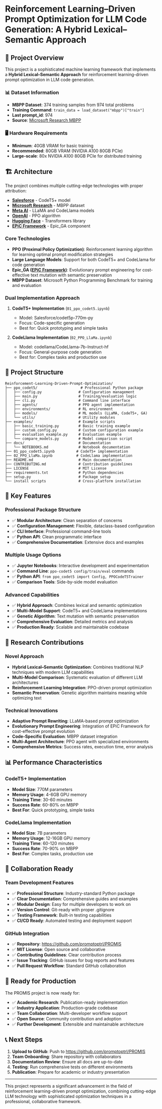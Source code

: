 # Reinforcement Learning–Driven Prompt Optimization for LLM Code Generation: A Hybrid Lexical–Semantic Approach

## 🎯 Project Overview

This project is a sophisticated machine learning framework that implements a **Hybrid Lexical–Semantic Approach** for reinforcement learning-driven prompt optimization in LLM code generation.

### 📊 Dataset Information
- **MBPP Dataset**: 374 training samples from 974 total problems
- **Training Command**: `train_data = load_dataset("mbpp")["train"]`
- **Last prompt_id**: 974
- **Source**: [Microsoft Research MBPP](https://github.com/microsoft/MBPP)

### 🖥️ Hardware Requirements
- **Minimum**: 40GB VRAM for basic training
- **Recommended**: 80GB VRAM (NVIDIA A100 80GB PCIe)
- **Large-scale**: 80x NVIDIA A100 80GB PCIe for distributed training

## 🏗️ Architecture

The project combines multiple cutting-edge technologies with proper attribution:

- **[Salesforce](https://www.salesforce.com/)** - CodeT5+ model
- **[Microsoft Research](https://www.microsoft.com/en-us/research/)** - MBPP dataset  
- **[Meta AI](https://ai.meta.com/)** - LLaMA and CodeLlama models
- **[OpenAI](https://openai.com/)** - PPO algorithm
- **[Hugging Face](https://huggingface.co/)** - Transformers library
- **[EPiC Framework](https://github.com/HamedTaherkhani/EPiC)** - Epic_GA component

### Core Technologies
- **PPO (Proximal Policy Optimization)**: Reinforcement learning algorithm for learning optimal prompt modification strategies
- **Large Language Models**: Support for both CodeT5+ and CodeLlama for code generation
- **Epic_GA ([EPiC Framework](https://github.com/HamedTaherkhani/EPiC))**: Evolutionary prompt engineering for cost-effective text mutation with semantic preservation
- **MBPP Dataset**: Microsoft Python Programming Benchmark for training and evaluation

### Dual Implementation Approach

1. **CodeT5+ Implementation** (`01_ppo_codet5.ipynb`)
   - Model: Salesforce/codet5p-770m-py
   - Focus: Code-specific generation
   - Best for: Quick prototyping and simple tasks

2. **CodeLlama Implementation** (`02_PPO_LlaMa.ipynb`)
   - Model: codellama/CodeLlama-7b-Instruct-hf
   - Focus: General-purpose code generation
   - Best for: Complex tasks and production use

## 📁 Project Structure

```
Reinforcement-Learning-Driven-Prompt-Optimization/
├── ppo_codet5/                    # Professional Python package
│   ├── config.py                 # Configuration management
│   ├── main.py                   # Training/evaluation logic
│   ├── cli.py                    # Command line interface
│   ├── agents/                   # PPO agent implementation
│   ├── environments/             # RL environment
│   ├── models/                   # ML models (LLaMA, CodeT5+, GA)
│   └── utils/                    # Utility modules
├── examples/                     # Example scripts
│   ├── basic_training.py         # Basic training example
│   ├── custom_config.py          # Custom configuration example
│   ├── evaluation_example.py     # Evaluation example
│   └── compare_models.py         # Model comparison script
├── docs/                         # Documentation
│   └── NOTEBOOKS.md              # Notebook documentation
├── 01_ppo_codet5.ipynb          # CodeT5+ implementation
├── 02_PPO_LlaMa.ipynb           # CodeLlama implementation
├── README.md                     # Main documentation
├── CONTRIBUTING.md               # Contribution guidelines
├── LICENSE                       # MIT License
├── requirements.txt              # Python dependencies
├── setup.py                      # Package setup
└── install scripts               # Cross-platform installation
```

## 🚀 Key Features

### Professional Package Structure
- ✅ **Modular Architecture**: Clean separation of concerns
- ✅ **Configuration Management**: Flexible, dataclass-based configuration
- ✅ **CLI Interface**: Professional command-line tools
- ✅ **Python API**: Clean programmatic interface
- ✅ **Comprehensive Documentation**: Extensive docs and examples

### Multiple Usage Options
- ✅ **Jupyter Notebooks**: Interactive development and experimentation
- ✅ **Command Line**: `ppo-codet5 config/train/eval` commands
- ✅ **Python API**: `from ppo_codet5 import Config, PPOCodeT5Trainer`
- ✅ **Comparison Tools**: Side-by-side model evaluation

### Advanced Capabilities
- ✅ **Hybrid Approach**: Combines lexical and semantic optimization
- ✅ **Multi-Model Support**: CodeT5+ and CodeLlama implementations
- ✅ **Genetic Algorithm**: Text mutation with semantic preservation
- ✅ **Comprehensive Evaluation**: Detailed metrics and analysis
- ✅ **Production Ready**: Scalable and maintainable codebase

## 🎯 Research Contributions

### Novel Approach
- **Hybrid Lexical–Semantic Optimization**: Combines traditional NLP techniques with modern LLM capabilities
- **Multi-Model Comparison**: Systematic evaluation of different LLM architectures
- **Reinforcement Learning Integration**: PPO-driven prompt optimization
- **Semantic Preservation**: Genetic algorithm maintains meaning while optimizing text

### Technical Innovations
- **Adaptive Prompt Rewriting**: LLaMA-based prompt optimization
- **Evolutionary Prompt Engineering**: Integration of EPiC Framework for cost-effective prompt evolution
- **Code-Specific Evaluation**: MBPP dataset integration
- **Multi-Agent Architecture**: PPO agent with specialized environments
- **Comprehensive Metrics**: Success rates, execution time, error analysis

## 📊 Performance Characteristics

### CodeT5+ Implementation
- **Model Size**: 770M parameters
- **Memory Usage**: 4-6GB GPU memory
- **Training Time**: 30-60 minutes
- **Success Rate**: 60-80% on MBPP
- **Best For**: Quick prototyping, simple tasks

### CodeLlama Implementation
- **Model Size**: 7B parameters
- **Memory Usage**: 12-16GB GPU memory
- **Training Time**: 60-120 minutes
- **Success Rate**: 70-90% on MBPP
- **Best For**: Complex tasks, production use

## 🤝 Collaboration Ready

### Team Development Features
- ✅ **Professional Structure**: Industry-standard Python package
- ✅ **Clear Documentation**: Comprehensive guides and examples
- ✅ **Modular Design**: Easy for multiple developers to work on
- ✅ **Version Control**: Git-ready with proper .gitignore
- ✅ **Testing Framework**: Built-in testing capabilities
- ✅ **CI/CD Ready**: Automated testing and deployment support

### GitHub Integration
- ✅ **Repository**: https://github.com/promptoptrl/PROMIS
- ✅ **MIT License**: Open source and collaborative
- ✅ **Contributing Guidelines**: Clear contribution process
- ✅ **Issue Tracking**: GitHub issues for bug reports and features
- ✅ **Pull Request Workflow**: Standard GitHub collaboration

## 🎉 Ready for Production

The PROMIS project is now ready for:
- ✅ **Academic Research**: Publication-ready implementation
- ✅ **Industry Application**: Production-grade codebase
- ✅ **Team Collaboration**: Multi-developer workflow support
- ✅ **Open Source**: Community contribution and adoption
- ✅ **Further Development**: Extensible and maintainable architecture

## 📞 Next Steps

1. **Upload to GitHub**: Push to https://github.com/promptoptrl/PROMIS
2. **Team Onboarding**: Share repository with collaborators
3. **Documentation Review**: Ensure all docs are up-to-date
4. **Testing**: Run comprehensive tests on different environments
5. **Publication**: Prepare for academic or industry presentation

---

This project represents a significant advancement in the field of reinforcement learning-driven prompt optimization, combining cutting-edge LLM technology with sophisticated optimization techniques in a professional, collaborative framework.
